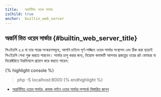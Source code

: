 ```yaml
---
title:   অন্তর্নিমিত ওয়েব সার্ভার
isChild: true
anchor:  builtin_web_server
---
```


## অন্তর্নি মিত ওয়েব সার্ভার {#builtin_web_server_title}

পিএইচপি ৫.৪ বা তার পরের সংস্করণসমূহে, আপনি চাইলে পূর্ণ-সজ্জিত ওয়েব সার্ভার সংস্থাপন এবং ঠিক করা ছাড়াই পিএইচপি শেখা শুরু করতে পারবেন।
সার্ভার চালু করার জন্য, নিম্নোক্ত কমান্ডটি আপনার প্রকল্পের ওয়ের রূট ফোল্ডার বা ডিরেক্টরিতে টারমিনালে প্রয়োগ করে করতে পারেন:

{% highlight console %}
> php -S localhost:8000
{% endhighlight %}

* [অন্তর্নিমিত ওয়েব সার্ভার, কমান্ড লাইন ওয়েব সার্ভার সম্পর্কে বিস্তারিত জানুন][cli-server]


[cli-server]: http://php.net/features.commandline.webserver

